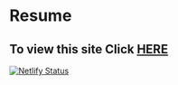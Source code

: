 # Resume

## To view this site Click [HERE](https://ibefx.netlify.app)

[![Netlify Status](https://api.netlify.com/api/v1/badges/d4f55f85-f51b-4938-81f9-d41903ab4e11/deploy-status)](https://app.netlify.com/sites/ibefx/deploys)
